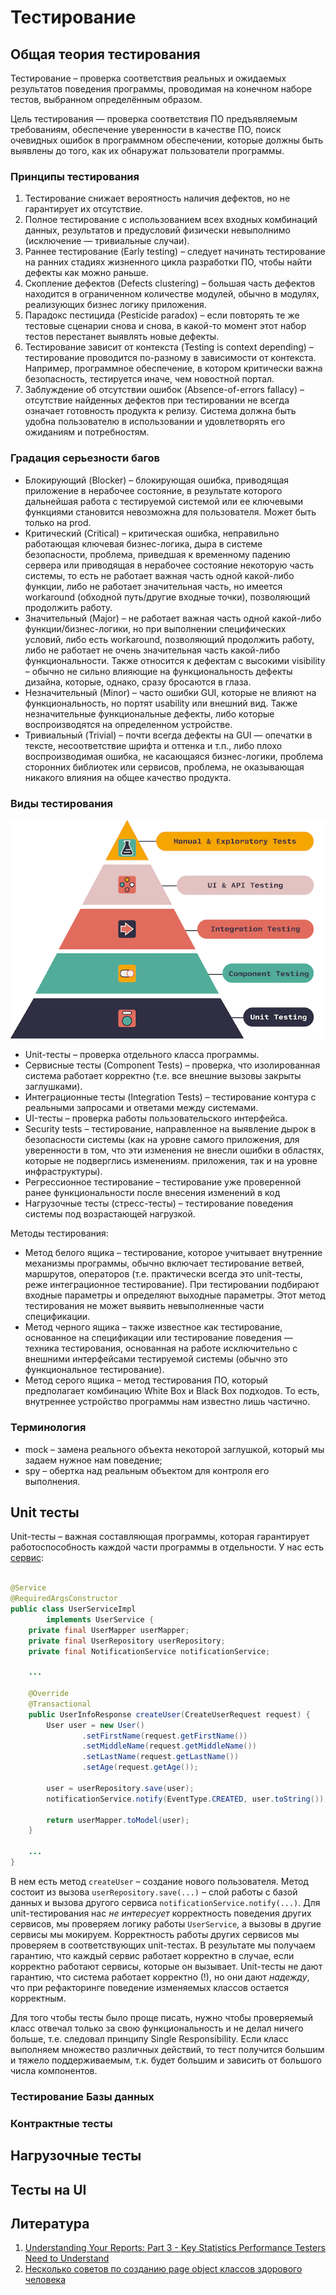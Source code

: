 # Тестирование

## Общая теория тестирования

Тестирование – проверка соответствия реальных и ожидаемых результатов поведения программы, проводимая на конечном наборе
тестов, выбранном определённым образом.

Цель тестирования — проверка соответствия ПО предъявляемым требованиям, обеспечение уверенности в качестве ПО, поиск
очевидных ошибок в программном обеспечении, которые должны быть выявлены до того, как их обнаружат пользователи
программы.

### Принципы тестирования

1. Тестирование снижает вероятность наличия дефектов, но не гарантирует их отсутствие.
1. Полное тестирование с использованием всех входных комбинаций данных, результатов и предусловий физически
   невыполнимо (исключение — тривиальные случаи).
1. Раннее тестирование (Early testing) – следует начинать тестирование на ранних стадиях жизненного цикла разработки ПО,
   чтобы найти дефекты как можно раньше.
1. Скопление дефектов (Defects clustering) – большая часть дефектов находится в ограниченном количестве модулей, обычно
   в модулях, реализующих бизнес логику приложения.
1. Парадокс пестицида (Pesticide paradox) – если повторять те же тестовые сценарии снова и снова, в какой-то момент этот
   набор тестов перестанет выявлять новые дефекты.
1. Тестирование зависит от контекста (Testing is context depending) – тестирование проводится по-разному в зависимости
   от контекста. Например, программное обеспечение, в котором критически важна безопасность, тестируется иначе, чем
   новостной портал.
1. Заблуждение об отсутствии ошибок (Absence-of-errors fallacy) – отсутствие найденных дефектов при тестировании не
   всегда означает готовность продукта к релизу. Система должна быть удобна пользователю в использовании и удовлетворять
   его ожиданиям и потребностям.

### Градация серьезности багов

* Блокирующий (Blocker) – блокирующая ошибка, приводящая приложение в нерабочее состояние, в результате которого
  дальнейшая работа с тестируемой системой или ее ключевыми функциями становится невозможна для пользователя. Может быть
  только на prod.
* Критический (Critical) – критическая ошибка, неправильно работающая ключевая бизнес-логика, дыра в системе
  безопасности, проблема, приведшая к временному падению сервера или приводящая в нерабочее состояние некоторую часть
  системы, то есть не работает важная часть одной какой-либо функции, либо не работает значительная часть, но имеется
  workaround (обходной путь/другие входные точки), позволяющий продолжить работу.
* Значительный (Major) – не работает важная часть одной какой-либо функции/бизнес-логики, но при выполнении
  специфических условий, либо есть workaround, позволяющий продолжить работу, либо не работает не очень значительная
  часть какой-либо функциональности. Также относится к дефектам с высокими visibility – обычно не сильно влияющие на
  функциональность дефекты дизайна, которые, однако, сразу бросаются в глаза.
* Незначительный (Minor) – часто ошибки GUI, которые не влияют на функциональность, но портят usability или внешний вид.
  Также незначительные функциональные дефекты, либо которые воспроизводятся на определенном устройстве.
* Тривиальный (Trivial) – почти всегда дефекты на GUI — опечатки в тексте, несоответствие шрифта и оттенка и т.п., либо
  плохо воспроизводимая ошибка, не касающаяся бизнес-логики, проблема сторонних библиотек или сервисов, проблема, не
  оказывающая никакого влияния на общее качество продукта.

### Виды тестирования

![testing_pyramid](images/testing_pyramid.png)

* Unit-тесты – проверка отдельного класса программы.
* Сервисные тесты (Component Tests) – проверка, что изолированная система работает корректно (т.е. все внешние вызовы
  закрыты заглушками).
* Интеграционные тесты (Integration Tests) – тестирование контура с реальными запросами и ответами между системами.
* UI-тесты – проверка работы пользовательского интерфейса.
* Security tests – тестирование, направленное на выявление дырок в безопасности системы (как на уровне самого
  приложения, для уверенности в том, что эти изменения не внесли ошибки в областях, которые не подверглись изменениям.
  приложения, так и на уровне инфраструктуры).
* Регрессионное тестирование – тестирование уже проверенной ранее функциональности после внесения изменений в код
* Нагрузочные тесты (стресс-тесты) – тестирование поведения системы под возрастающей нагрузкой.

Методы тестирования:

* Метод белого ящика – тестирование, которое учитывает внутренние механизмы программы, обычно включает тестирование
  ветвей, маршрутов, операторов (т.е. практически всегда это unit-тесты, реже интеграционное тестирование). При
  тестировании подбирают входные параметры и определяют выходные параметры. Этот метод тестирования не может выявить
  невыполненные части спецификации.
* Метод черного ящика – также известное как тестирование, основанное на спецификации или тестирование поведения —
  техника тестирования, основанная на работе исключительно с внешними интерфейсами тестируемой системы (обычно это
  функциональное тестирование).
* Метод серого ящика – метод тестирования ПО, который предполагает комбинацию White Box и Black Box подходов. То есть,
  внутреннее устройство программы нам известно лишь частично.

### Терминология

* mock – замена реального объекта некоторой заглушкой, который мы задаем нужное нам поведение;
* spy – обертка над реальным объектом для контроля его выполнения.

## Unit тесты

Unit-тесты – важная составляющая программы, которая гарантирует работоспособность каждой части программы в отдельности.
У нас есть [сервис](src/main/java/ru/digitalhabbits/sbt/service/UserServiceImpl.java):

```java

@Service
@RequiredArgsConstructor
public class UserServiceImpl
        implements UserService {
    private final UserMapper userMapper;
    private final UserRepository userRepository;
    private final NotificationService notificationService;

    ...

    @Override
    @Transactional
    public UserInfoResponse createUser(CreateUserRequest request) {
        User user = new User()
                .setFirstName(request.getFirstName())
                .setMiddleName(request.getMiddleName())
                .setLastName(request.getLastName())
                .setAge(request.getAge());

        user = userRepository.save(user);
        notificationService.notify(EventType.CREATED, user.toString());

        return userMapper.toModel(user);
    }
    
    ...
}
```

В нем есть метод `createUser` – создание нового пользователя. Метод состоит из вызова `userRepository.save(...)` – слой
работы с базой данных и вызова другого сервиса `notificationService.notify(...)`. Для unit-тестирования нас _не
интересует_ корректность поведения других сервисов, мы проверяем логику работы `UserService`, а вызовы в другие сервисы
мы мокируем. Корректность работы других сервисов мы проверяем в соответствующих unit-тестах. В результате мы получаем
гарантию, что каждый сервис работает корректно в случае, если корректно работают сервисы, которые он вызывает.
Unit-тесты не дают гарантию, что система работает корректно (!), но они дают _надежду_, что при рефакторинге поведение
изменяемых классов остается корректным.

Для того чтобы тесты было проще писать, нужно чтобы проверяемый класс отвечал только за свою функциональность и не делал
ничего больше, т.е. следовал принципу Single Responsibility. Если класс выполняем множество различных действий, то тест
получится большим и тяжело поддерживаемым, т.к. будет большим и зависить от большого числа компонентов.

### Тестирование Базы данных

### Контрактные тесты

## Нагрузочные тесты

## Тесты на UI

## Литература

1. [Understanding Your Reports: Part 3 - Key Statistics Performance Testers Need to Understand](https://www.blazemeter.com/blog/understanding-your-reports-part-3-key-statistics-performance-testers-need-understand)
2. [Несколько советов по созданию page object классов здорового человека](https://habr.com/ru/company/otus/blog/494106/)